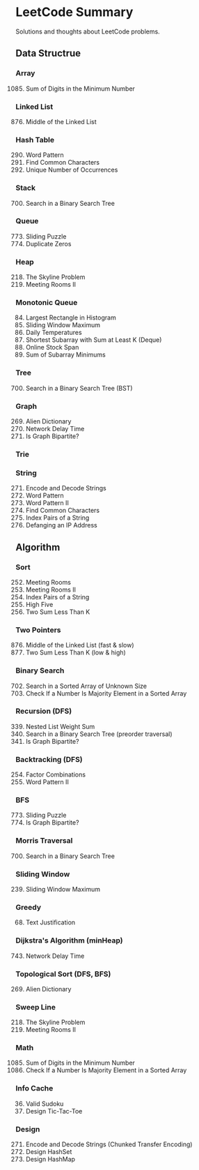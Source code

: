 LeetCode Summary
=======
Solutions and thoughts about LeetCode problems.

## Data Structrue

### Array

1085. Sum of Digits in the Minimum Number

### Linked List

876. Middle of the Linked List

### Hash Table

290. Word Pattern
1002. Find Common Characters
1207. Unique Number of Occurrences

### Stack

700. Search in a Binary Search Tree

### Queue

773. Sliding Puzzle
1089. Duplicate Zeros

### Heap

218. The Skyline Problem
253. Meeting Rooms II

### Monotonic Queue

84. Largest Rectangle in Histogram
239. Sliding Window Maximum
739. Daily Temperatures
862. Shortest Subarray with Sum at Least K (Deque)
901. Online Stock Span
907. Sum of Subarray Minimums

### Tree

700. Search in a Binary Search Tree (BST)


### Graph

269. Alien Dictionary
743. Network Delay Time
785. Is Graph Bipartite?

### Trie


### String

271. Encode and Decode Strings
290. Word Pattern
291. Word Pattern II
1002. Find Common Characters
1065. Index Pairs of a String
1108. Defanging an IP Address







## Algorithm

### Sort

252. Meeting Rooms
253. Meeting Rooms II
1065. Index Pairs of a String
1086. High Five
1099. Two Sum Less Than K

### Two Pointers

876. Middle of the Linked List (fast & slow)
1099. Two Sum Less Than K (low & high)

### Binary Search

702. Search in a Sorted Array of Unknown Size
1150. Check If a Number Is Majority Element in a Sorted Array

### Recursion (DFS)

339. Nested List Weight Sum
700. Search in a Binary Search Tree (preorder traversal)
785. Is Graph Bipartite?


### Backtracking (DFS)

254. Factor Combinations
291. Word Pattern II


### BFS

773. Sliding Puzzle
785. Is Graph Bipartite?

### Morris Traversal
700. Search in a Binary Search Tree

### Sliding Window

239. Sliding Window Maximum

### Greedy

68. Text Justification

### Dijkstra's Algorithm (minHeap)

743. Network Delay Time

### Topological Sort (DFS, BFS)

269. Alien Dictionary

### Sweep Line

218. The Skyline Problem
253. Meeting Rooms II

### Math

1085. Sum of Digits in the Minimum Number
1150. Check If a Number Is Majority Element in a Sorted Array

### Info Cache

36. Valid Sudoku
348. Design Tic-Tac-Toe

### Design

271. Encode and Decode Strings (Chunked Transfer Encoding)
705. Design HashSet
706. Design HashMap
